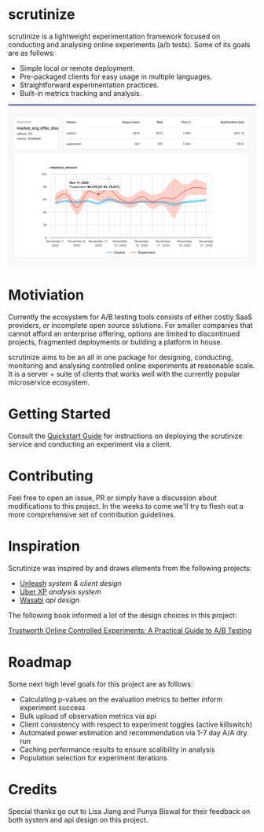 # scrutinize

scrutinize is a lightweight experimentation framework focused on conducting and analysing online experiments (a/b tests). Some of its goals are as follows:

 - Simple local or remote deployment.
 - Pre-packaged clients for easy usage in multiple languages.
 - Straightforward experimentation practices.
 - Built-in metrics tracking and analysis.

![Analysing Experiment Performance](docs/readme/reporting.png)

# Motiviation

Currently the ecosystem for A/B testing tools consists of either costly SaaS providers, or incomplete open source solutions. For smaller companies that cannot afford an enterprise offering, options are limited to discontinued projects, fragmented deployments or building a platform in house.

scrutinize aims to be an all in one package for designing, conducting, monitoring and analysing controlled online experiments at reasonable scale. It is a server + suite of clients that works well with the currently popular microservice ecosystem.

# Getting Started

Consult the [Quickstart Guide](docs/quickstart/QUICKSTART.md) for instructions on deploying the scrutinize service and conducting an experiment via a client.

# Contributing

Feel free to open an issue, PR or simply have a discussion about modifications to this project. In the weeks to come we'll try to flesh out a more comprehensive set of contribution guidelines.

# Inspiration

Scrutinize was inspired by and draws elements from the following projects:

 - [Unleash](https://github.com/Unleash/unleash) _system & client design_
 - [Uber XP](https://eng.uber.com/xp/) _analysis system_
 - [Wasabi](https://github.com/intuit/wasabi) _api design_

The following book informed a lot of the design choices in this project:

[Trustworth Online Controlled Experiments: A Practical Guide to A/B Testing](https://books.google.com/books/about/Trustworthy_Online_Controlled_Experiment.html?id=bJY1yAEACAAJ)

# Roadmap

Some next high level goals for this project are as follows:

 - Calculating p-values on the evaluation metrics to better inform experiment success
 - Bulk upload of observation metrics via api
 - Client consistency with respect to experiment toggles (active killswitch)
 - Automated power estimation and recommendation via 1-7 day A/A dry run
 - Caching performance results to ensure scalibility in analysis
 - Population selection for experiment iterations

# Credits

Special thanks go out to Lisa Jiang and Punya Biswal for their feedback on both system and api design on this project.
